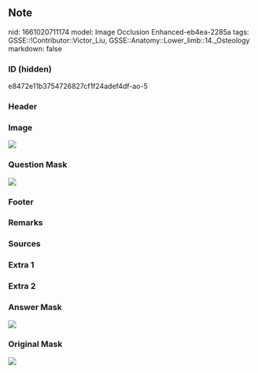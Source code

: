 ## Note
nid: 1661020711174
model: Image Occlusion Enhanced-eb4ea-2285a
tags: GSSE::!Contributor::Victor_Liu, GSSE::Anatomy::Lower_limb::14._Osteology
markdown: false

### ID (hidden)
e8472e11b3754726827cf1f24adef4df-ao-5

### Header


### Image
<img src="tmpoq_04xdm.png">

### Question Mask
<img src="e8472e11b3754726827cf1f24adef4df-ao-5-Q.svg">

### Footer


### Remarks


### Sources


### Extra 1


### Extra 2


### Answer Mask
<img src="e8472e11b3754726827cf1f24adef4df-ao-5-A.svg">

### Original Mask
<img src="e8472e11b3754726827cf1f24adef4df-ao-O.svg">
